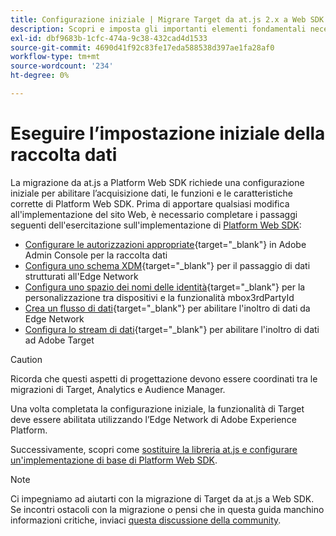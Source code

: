 ```yaml
---
title: Configurazione iniziale | Migrare Target da at.js 2.x a Web SDK
description: Scopri e imposta gli importanti elementi fondamentali necessari per l’implementazione di Platform Web SDK
exl-id: dbf9683b-1cfc-474a-9c38-432cad4d1533
source-git-commit: 4690d41f92c83fe17eda588538d397ae1fa28af0
workflow-type: tm+mt
source-wordcount: '234'
ht-degree: 0%

---
```


# Eseguire l’impostazione iniziale della raccolta dati

La migrazione da at.js a Platform Web SDK richiede una configurazione iniziale per abilitare l’acquisizione dati, le funzioni e le caratteristiche corrette di Platform Web SDK. Prima di apportare qualsiasi modifica all&#39;implementazione del sito Web, è necessario completare i passaggi seguenti dell&#39;esercitazione sull&#39;implementazione di [Platform Web SDK](https://experienceleague.adobe.com/docs/platform-learn/implement-web-sdk/overview.html?lang=it):

- [Configurare le autorizzazioni appropriate](https://experienceleague.adobe.com/docs/platform-learn/implement-web-sdk/initial-configuration/configure-permissions.html){target="_blank"} in Adobe Admin Console per la raccolta dati
- [Configura uno schema XDM](https://experienceleague.adobe.com/docs/platform-learn/implement-web-sdk/initial-configuration/configure-schemas.html){target="_blank"} per il passaggio di dati strutturati all&#39;Edge Network
- [Configura uno spazio dei nomi delle identità](https://experienceleague.adobe.com/docs/platform-learn/implement-web-sdk/initial-configuration/configure-identities.html){target="_blank"} per la personalizzazione tra dispositivi e la funzionalità mbox3rdPartyId
- [Crea un flusso di dati](https://experienceleague.adobe.com/docs/platform-learn/implement-web-sdk/initial-configuration/configure-datastream.html){target="_blank"} per abilitare l&#39;inoltro di dati da Edge Network
- [Configura lo stream di dati](https://experienceleague.adobe.com/docs/platform-learn/implement-web-sdk/applications-setup/setup-target.html#configure-the-datastream){target="_blank"} per abilitare l&#39;inoltro di dati ad Adobe Target

>[!CAUTION]
>
>Ricorda che questi aspetti di progettazione devono essere coordinati tra le migrazioni di Target, Analytics e Audience Manager.

Una volta completata la configurazione iniziale, la funzionalità di Target deve essere abilitata utilizzando l’Edge Network di Adobe Experience Platform.

Successivamente, scopri come [sostituire la libreria at.js e configurare un&#39;implementazione di base di Platform Web SDK](replace-library.md).

>[!NOTE]
>
>Ci impegniamo ad aiutarti con la migrazione di Target da at.js a Web SDK. Se incontri ostacoli con la migrazione o pensi che in questa guida manchino informazioni critiche, inviaci [questa discussione della community](https://experienceleaguecommunities.adobe.com/t5/adobe-experience-platform-data/tutorial-discussion-migrate-target-from-at-js-to-web-sdk/m-p/575587#M463).
